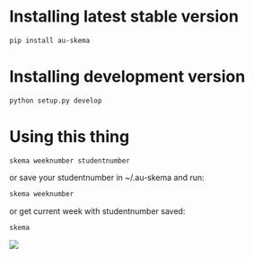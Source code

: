 # Installing latest stable version

```bash
pip install au-skema
```

# Installing development version

```bash
python setup.py develop
```

# Using this thing

```bash
skema weeknumber studentnumber
```

or save your studentnumber in ~/.au-skema and run:

```bash
skema weeknumber
```

or get current week with studentnumber saved:

```bash
skema
```

![](http://f.cl.ly/items/2Z1f0D3P113a3l2z2P2x/Screen%20Shot%202012-09-05%20at%2012.43.05.png)
